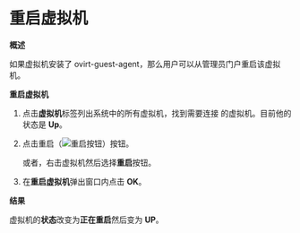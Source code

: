 # 重启虚拟机

**概述**

如果虚拟机安装了 ovirt-guest-agent，那么用户可以从管理员门户重启该虚拟机。


**重启虚拟机**

1. 点击**虚拟机**标签列出系统中的所有虚拟机，找到需要连接
的虚拟机。目前他的状态是 **Up**。

2. 点击重启（![重启按钮](images/vm-reboot.btn.png)）按钮。

   或者，右击虚拟机然后选择**重启**按钮。

3. 在**重启虚拟机**弹出窗口内点击 **OK**。

**结果**

虚拟机的**状态**改变为**正在重启**然后变为 **UP**。
